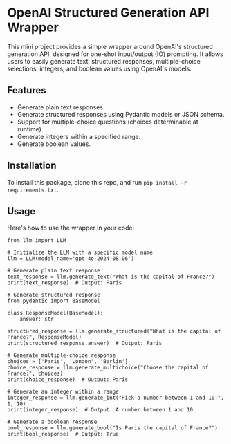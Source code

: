 # OpenAI Structured Generation API Wrapper

This mini project provides a simple wrapper around OpenAI's structured generation API, designed for one-shot input/output (IO) prompting. It allows users to easily generate text, structured responses, multiple-choice selections, integers, and boolean values using OpenAI's models.

## Features

- Generate plain text responses.
- Generate structured responses using Pydantic models or JSON schema.
- Support for multiple-choice questions (choices determinable at runtime).
- Generate integers within a specified range.
- Generate boolean values.

## Installation

To install this package, clone this repo, and run ```pip install -r requirements.txt```.

## Usage

Here's how to use the wrapper in your code:

```
from llm import LLM

# Initialize the LLM with a specific model name
llm = LLM(model_name='gpt-4o-2024-08-06')

# Generate plain text response
text_response = llm.generate_text("What is the capital of France?")
print(text_response)  # Output: Paris

# Generate structured response
from pydantic import BaseModel

class ResponseModel(BaseModel):
    answer: str

structured_response = llm.generate_structured("What is the capital of France?", ResponseModel)
print(structured_response.answer)  # Output: Paris

# Generate multiple-choice response
choices = ['Paris', 'London', 'Berlin']
choice_response = llm.generate_multichoice("Choose the capital of France:", choices)
print(choice_response)  # Output: Paris

# Generate an integer within a range
integer_response = llm.generate_int("Pick a number between 1 and 10:", 1, 10)
print(integer_response)  # Output: A number between 1 and 10

# Generate a boolean response
bool_response = llm.generate_bool("Is Paris the capital of France?")
print(bool_response)  # Output: True
```

